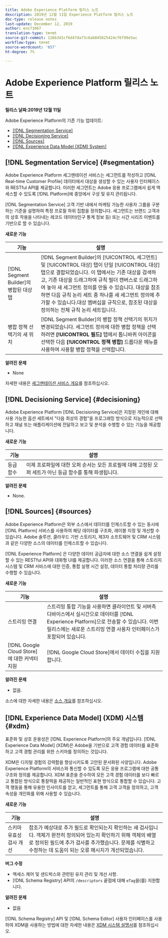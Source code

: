 ```yaml
---
title: Adobe Experience Platform 릴리스 노트
description: 2019년 12월 11일 Experience Platform 릴리스 노트
doc-type: release notes
last-update: December 12, 2019
author: ens71067
translation-type: tm+mt
source-git-commit: 126b3d1cf6d47da73c6ab045825424cf6f99e5ac
workflow-type: tm+mt
source-wordcount: '657'
ht-degree: 7%

---
```



# Adobe Experience Platform 릴리스 노트

**릴리스 날짜:2019년 12월 11일**

Adobe Experience Platform의 기존 기능 업데이트:

* [[!DNL Segmentation Service]](#segmentation)
* [[!DNL Decisioning Service]](#decisioning)
* [[!DNL Sources]](#sources)
* [[!DNL Experience Data Model (XDM) System]](#xdm)

## [!DNL Segmentation Service] {#segmentation}

Adobe Experience Platform 세그멘테이션 서비스는 세그먼트를 작성하고 [!DNL Real-time Customer Profile] 데이터에서 대상을 생성할 수 있는 사용자 인터페이스와 RESTful API를 제공합니다. 이러한 세그먼트는 Adobe 응용 프로그램에서 쉽게 액세스할 수 있도록 [!DNL Platform]에 중앙에서 구성 및 유지 관리됩니다.

[!DNL Segmentation Service] 고객 기반 내에서 마케팅 가능한 사용자 그룹을 구분하는 기준을 설명하여 특정 프로필 하위 집합을 정의합니다. 세그먼트는 브랜드 고객과의 상호 작용을 나타내는 레코드 데이터(인구 통계 정보 등) 또는 시간 시리즈 이벤트를 기반으로 할 수 있습니다.

**새로운 기능**

| 기능 | 설명 |
|--- | ---|
| [!DNL Segment Builder]의 병합된 대상 탭 | [!DNL Segment Builder]의 [!UICONTROL 세그먼트] 및 [!UICONTROL 대상] 탭이 단일 [!UICONTROL 대상] 탭으로 결합되었습니다. 이 탭에서는 기존 대상을 검색하고, 기존 대상을 드래그하여 규칙 빌더 캔버스로 드래그하여 놓아 새 세그먼트 정의를 만들 수 있습니다. 대상을 참조하면 다음 규칙 논리 세트 중 하나를 새 세그먼트 정의에 추가할 수 있습니다.대상 멤버십을 규칙으로, 참조된 대상을 정의하는 전체 규칙 논리 세트입니다. |
| 병합 정책 선택기의 새 위치 | [!DNL Segment Builder]의 병합 정책 선택기의 위치가 변경되었습니다. 세그먼트 정의에 대한 병합 정책을 선택하려면 **[!UICONTROL 필드]** 탭에서 톱니바퀴 아이콘을 선택한 다음 **[!UICONTROL 정책 병합]** 드롭다운 메뉴를 사용하여 사용할 병합 정책을 선택합니다. |

**알려진 문제**

* None

자세한 내용은 [세그멘테이션 서비스 개요](../../segmentation/home.md)를 참조하십시오.

## [!DNL Decisioning Service] {#decisioning}

Adobe Experience Platform [!DNL Decisioning Service]은 지정된 개인에 대해 사용 가능한 옵션 세트에서 &quot;다음 최상의 경험&quot;을 프로그래밍 방식으로 지능적으로 선택하고 채널 또는 애플리케이션에 전달하고 보고 및 분석을 수행할 수 있는 기능을 제공합니다.

**새로운 기능**

| 기능 | 설명 |
| -----------| ---------- |
| 등급 함수 | 이제 프로파일에 대한 오퍼 순서는 모든 프로필에 대해 고정된 오퍼 세트가 아닌 등급 함수를 통해 파생됩니다. |

**알려진 문제**

* None.

## [!DNL Sources] {#sources}

Adobe Experience Platform은 외부 소스에서 데이터를 인제스트할 수 있는 동시에 [!DNL Platform] 서비스를 사용하여 해당 데이터를 구조화, 레이블 지정 및 개선할 수 있습니다. Adobe 솔루션, 클라우드 기반 스토리지, 제3자 소프트웨어 및 CRM 시스템과 같은 다양한 소스의 데이터를 인제스트할 수 있습니다.

[!DNL Experience Platform] 은 다양한 데이터 공급자에 대한 소스 연결을 쉽게 설정할 수 있는 RESTful API와 대화형 UI를 제공합니다. 이러한 소스 연결을 통해 스토리지 시스템 및 CRM 서비스에 대한 인증, 통합 실행 시간 설정, 데이터 통합 처리량 관리를 수행할 수 있습니다.

**새로운 기능**

| 기능 | 설명 |
| ---------- | ------------ |
| 스트리밍 연결 | 스트리밍 통합 기능을 사용하면 클라이언트 및 서버측 디바이스에서 실시간으로 데이터를 [!DNL Experience Platform]으로 전송할 수 있습니다. 이번 릴리스에는 새로운 스트리밍 연결 사용자 인터페이스가 포함되어 있습니다. |
| [!DNL Google Cloud Store]에 대한 커넥터 지원 | [!DNL Google Cloud Store]에서 데이터 수집을 지원합니다. |

**알려진 문제**

* 없음.

소스에 대한 자세한 내용은 [소스 개요](../../sources/home.md)를 참조하십시오.

## [!DNL Experience Data Model] (XDM) 시스템  {#xdm}

표준화 및 상호 운용성은 [!DNL Experience Platform]의 주요 개념입니다. [!DNL Experience Data Model] (XDM)은 Adobe을 기반으로 고객 경험 데이터를 표준화하고 고객 경험 관리를 위한 스키마를 정의하는 것입니다.

XDM은 디지털 경험의 강력함을 향상시키도록 고안된 문서화된 사양입니다. Adobe Experience Platform의 서비스와 통신할 수 있도록 모든 응용 프로그램에 대한 공통 구조와 정의를 제공합니다. XDM 표준을 준수하여 모든 고객 경험 데이터를 보다 빠르고 통합된 방식으로 통찰력을 제공하는 일반적인 표현 방식으로 통합할 수 있습니다. 고객 행동을 통해 유용한 인사이트를 얻고, 세그먼트를 통해 고객 고객을 정의하고, 고객 속성을 개인화를 위해 사용할 수 있습니다.

**새로운 기능**

| 기능 | 설명 |
|--- | ---|
| 스키마 유효성 검사 개선 | 참조가 예상대로 추가 필드로 확인되는지 확인하는 새 검사입니다. 객체가 완전히 정의되어 있는지 확인하기 위해 객체의 배열로 정의된 필드에 추가 검사를 추가했습니다. 문제를 식별하고 수정하는 데 도움이 되는 오류 메시지가 개선되었습니다. |

**버그 수정**

* 액세스 제어 및 샌드박스와 관련된 유지 관리 및 개선 사항.
* [!DNL Schema Registry] API의 `/descriptors` 끝점에 대해 `eTag`을(를) 지원합니다.

**알려진 문제**

* 없음

[!DNL Schema Registry] API 및 [!DNL Schema Editor] 사용자 인터페이스를 사용하여 XDM을 사용하는 방법에 대한 자세한 내용은 [XDM 시스템 설명서](../../xdm/home.md)를 참조하십시오.